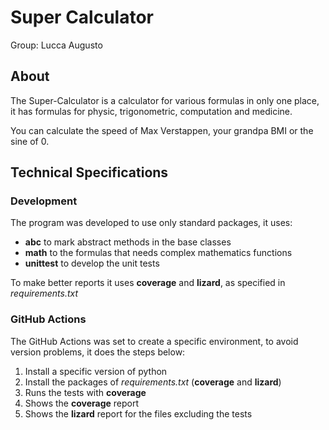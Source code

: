 # Super Calculator
Group: Lucca Augusto

## About
The Super-Calculator is a calculator for various formulas in only one place,
it has formulas for physic, trigonometric, computation and medicine.

You can calculate the speed of Max Verstappen, your grandpa BMI or the sine of 0.


## Technical Specifications
### Development
The program was developed to use only standard packages, it uses:
* **abc** to mark abstract methods in the base classes
* **math** to the formulas that needs complex mathematics functions
* **unittest** to develop the unit tests

To make better reports it uses **coverage** and **lizard**, as specified in _requirements.txt_


### GitHub Actions
The GitHub Actions was set to create a specific environment, to avoid version problems, it does the steps below:
1. Install a specific version of python
2. Install the packages of _requirements.txt_ (**coverage** and **lizard**)
3. Runs the tests with **coverage**
4. Shows the **coverage** report
5. Shows the **lizard** report for the files excluding the tests
